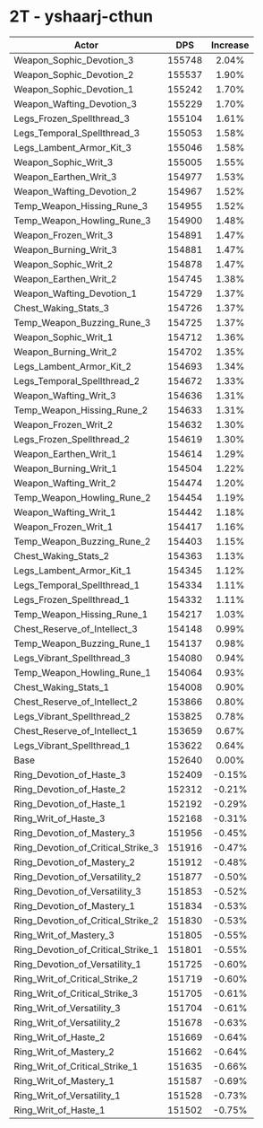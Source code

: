 # 2T - yshaarj-cthun
| Actor | DPS | Increase |
|---|:---:|:---:|
|Weapon_Sophic_Devotion_3|155748|2.04%|
|Weapon_Sophic_Devotion_2|155537|1.90%|
|Weapon_Sophic_Devotion_1|155242|1.70%|
|Weapon_Wafting_Devotion_3|155229|1.70%|
|Legs_Frozen_Spellthread_3|155104|1.61%|
|Legs_Temporal_Spellthread_3|155053|1.58%|
|Legs_Lambent_Armor_Kit_3|155046|1.58%|
|Weapon_Sophic_Writ_3|155005|1.55%|
|Weapon_Earthen_Writ_3|154977|1.53%|
|Weapon_Wafting_Devotion_2|154967|1.52%|
|Temp_Weapon_Hissing_Rune_3|154955|1.52%|
|Temp_Weapon_Howling_Rune_3|154900|1.48%|
|Weapon_Frozen_Writ_3|154891|1.47%|
|Weapon_Burning_Writ_3|154881|1.47%|
|Weapon_Sophic_Writ_2|154878|1.47%|
|Weapon_Earthen_Writ_2|154745|1.38%|
|Weapon_Wafting_Devotion_1|154729|1.37%|
|Chest_Waking_Stats_3|154726|1.37%|
|Temp_Weapon_Buzzing_Rune_3|154725|1.37%|
|Weapon_Sophic_Writ_1|154712|1.36%|
|Weapon_Burning_Writ_2|154702|1.35%|
|Legs_Lambent_Armor_Kit_2|154693|1.34%|
|Legs_Temporal_Spellthread_2|154672|1.33%|
|Weapon_Wafting_Writ_3|154636|1.31%|
|Temp_Weapon_Hissing_Rune_2|154633|1.31%|
|Weapon_Frozen_Writ_2|154632|1.30%|
|Legs_Frozen_Spellthread_2|154619|1.30%|
|Weapon_Earthen_Writ_1|154614|1.29%|
|Weapon_Burning_Writ_1|154504|1.22%|
|Weapon_Wafting_Writ_2|154474|1.20%|
|Temp_Weapon_Howling_Rune_2|154454|1.19%|
|Weapon_Wafting_Writ_1|154442|1.18%|
|Weapon_Frozen_Writ_1|154417|1.16%|
|Temp_Weapon_Buzzing_Rune_2|154403|1.15%|
|Chest_Waking_Stats_2|154363|1.13%|
|Legs_Lambent_Armor_Kit_1|154345|1.12%|
|Legs_Temporal_Spellthread_1|154334|1.11%|
|Legs_Frozen_Spellthread_1|154332|1.11%|
|Temp_Weapon_Hissing_Rune_1|154217|1.03%|
|Chest_Reserve_of_Intellect_3|154148|0.99%|
|Temp_Weapon_Buzzing_Rune_1|154137|0.98%|
|Legs_Vibrant_Spellthread_3|154080|0.94%|
|Temp_Weapon_Howling_Rune_1|154064|0.93%|
|Chest_Waking_Stats_1|154008|0.90%|
|Chest_Reserve_of_Intellect_2|153866|0.80%|
|Legs_Vibrant_Spellthread_2|153825|0.78%|
|Chest_Reserve_of_Intellect_1|153659|0.67%|
|Legs_Vibrant_Spellthread_1|153622|0.64%|
|Base|152640|0.00%|
|Ring_Devotion_of_Haste_3|152409|-0.15%|
|Ring_Devotion_of_Haste_2|152312|-0.21%|
|Ring_Devotion_of_Haste_1|152192|-0.29%|
|Ring_Writ_of_Haste_3|152168|-0.31%|
|Ring_Devotion_of_Mastery_3|151956|-0.45%|
|Ring_Devotion_of_Critical_Strike_3|151916|-0.47%|
|Ring_Devotion_of_Mastery_2|151912|-0.48%|
|Ring_Devotion_of_Versatility_2|151877|-0.50%|
|Ring_Devotion_of_Versatility_3|151853|-0.52%|
|Ring_Devotion_of_Mastery_1|151834|-0.53%|
|Ring_Devotion_of_Critical_Strike_2|151830|-0.53%|
|Ring_Writ_of_Mastery_3|151805|-0.55%|
|Ring_Devotion_of_Critical_Strike_1|151801|-0.55%|
|Ring_Devotion_of_Versatility_1|151725|-0.60%|
|Ring_Writ_of_Critical_Strike_2|151719|-0.60%|
|Ring_Writ_of_Critical_Strike_3|151705|-0.61%|
|Ring_Writ_of_Versatility_3|151704|-0.61%|
|Ring_Writ_of_Versatility_2|151678|-0.63%|
|Ring_Writ_of_Haste_2|151669|-0.64%|
|Ring_Writ_of_Mastery_2|151662|-0.64%|
|Ring_Writ_of_Critical_Strike_1|151635|-0.66%|
|Ring_Writ_of_Mastery_1|151587|-0.69%|
|Ring_Writ_of_Versatility_1|151528|-0.73%|
|Ring_Writ_of_Haste_1|151502|-0.75%|
